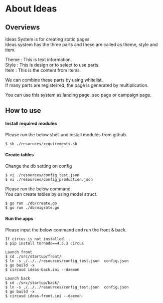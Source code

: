 # About Ideas 
## Overviews

Ideas System is for creating static pages.  
Ideas system has the three parts and these are called as theme, style and item.  
    
  Theme  : This is text information.  
  Style  : This is design or to select to use parts.  
  Item   : This is the content from items.   
  
We can combine these parts by using whitelist.  
If many parts are registerred, the page is generated by multiplication.  
  
You can use this system as landing page, seo page or campaign page.  
  
## How to use
#### Install required modules

Please run the below shell and install modules from github.

    $ sh ./resoruces/requirements.sh

#### Create tables

Change the db setting on config

    $ vi ./resources/config_test.json
    $ vi ./resources/config_production.json    

Please run the below command.  
You can create tables by using model struct.

    $ go run ./db/create.go
    $ go run ./db/migrate.go

#### Run the apps

Please input the below command and run the front & back.

    If circus is not installed...
    $ pip install tornado==4.5.3 circus

    Launch front
    $ cd ./src/startup/front/
    $ ln -s ./../../resources/config_test.json  config.json
    $ go build -x 
    $ circusd ideas-back.ini --daemon

    Launch back
    $ cd ./src/startup/back/
    $ ln -s ./../../resources/config_test.json  config.json
    $ go build -x 
    $ circusd ideas-front.ini --daemon
